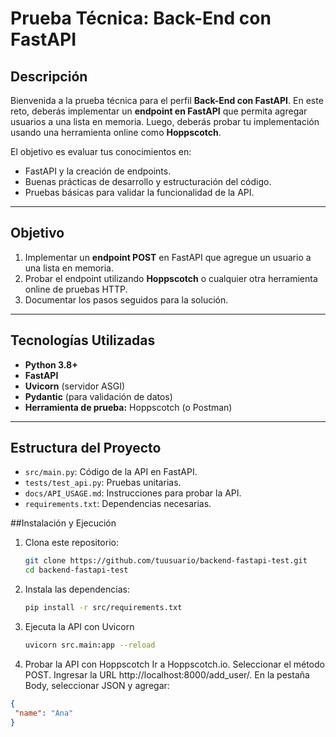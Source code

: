 # Prueba Técnica: Back-End con FastAPI


## Descripción
Bienvenida a la prueba técnica para el perfil **Back-End con FastAPI**. En este reto, deberás implementar un **endpoint en FastAPI** que permita agregar usuarios a una lista en memoria. Luego, deberás probar tu implementación usando una herramienta online como **Hoppscotch**.

El objetivo es evaluar tus conocimientos en:
- FastAPI y la creación de endpoints.
- Buenas prácticas de desarrollo y estructuración del código.
- Pruebas básicas para validar la funcionalidad de la API.

---

##  **Objetivo**
1. Implementar un **endpoint POST** en FastAPI que agregue un usuario a una lista en memoria.
2. Probar el endpoint utilizando **Hoppscotch** o cualquier otra herramienta online de pruebas HTTP.
3. Documentar los pasos seguidos para la solución.

---

## **Tecnologías Utilizadas**
- **Python 3.8+**
- **FastAPI**
- **Uvicorn** (servidor ASGI)
- **Pydantic** (para validación de datos)
- **Herramienta de prueba:** Hoppscotch (o Postman)

---
## Estructura del Proyecto
- `src/main.py`: Código de la API en FastAPI.
- `tests/test_api.py`: Pruebas unitarias.
- `docs/API_USAGE.md`: Instrucciones para probar la API.
- `requirements.txt`: Dependencias necesarias.

##Instalación y Ejecución
1. Clona este repositorio:
   ```sh
   git clone https://github.com/tuusuario/backend-fastapi-test.git
   cd backend-fastapi-test
   
2. Instala las dependencias:
   ```sh
   pip install -r src/requirements.txt

3. Ejecuta la API con Uvicorn
   ```sh
   uvicorn src.main:app --reload


4.  Probar la API con Hoppscotch
Ir a Hoppscotch.io.
Seleccionar el método POST.
Ingresar la URL http://localhost:8000/add_user/.
En la pestaña Body, seleccionar JSON y agregar:
 
 ```json
 {
  "name": "Ana"
}

